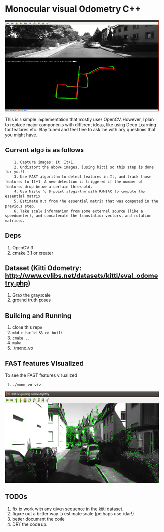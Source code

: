 
# Monocular visual Odometry C++

<p align="center">
  <img src="doc/monovo.png" width="750px" height="300px"/>
</p>


This is a simple implementation that mostly uses OpenCV. However, I plan to replace major components
with different ideas, like using Deep Learning for features etc. Stay tuned and feel free to ask
me with any questions that you might have.


## Current algo is as follows

```
    1. Capture images: It, It+1,
    2. Undistort the above images. (using kitti so this step is done for you!)
    3. Use FAST algorithm to detect features in It, and track those features to It+1. A new detection is triggered if the number of features drop below a certain threshold.
    4. Use Nister’s 5-point alogirthm with RANSAC to compute the essential matrix.
    5. Estimate R,t from the essential matrix that was computed in the previous step.
    6. Take scale information from some external source (like a speedometer), and concatenate the translation vectors, and rotation matrices.

```



## Deps

1. OpenCV 3
2. cmake 3.1 or greater

## Dataset (Kitti Odometry: http://www.cvlibs.net/datasets/kitti/eval_odometry.php)

1. Grab the grayscale
2. ground truth poses


## Building and Running
1. clone this repo
2. `mkdir build && cd build`
3. `cmake ..`
4. `make`
5. ./mono_vo

## FAST features Visualized

To see the FAST features visualized
1. `./mono_vo viz`

<p align="center">
  <img src="doc/FASTfeatures.png" width="750px" height="300px"/>
</p>



## TODOs

1. fix to work with any given sequence in the kitti dataset.
2. figure out a better way to estimate scale (perhaps use lidar!)
3. better document the code
4. DRY the code up.
